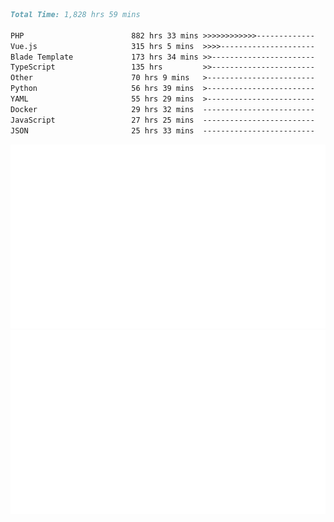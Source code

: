 <!--START_SECTION:waka-->

```markdown
Total Time: 1,828 hrs 59 mins

PHP                        882 hrs 33 mins >>>>>>>>>>>>-------------   46.47 %
Vue.js                     315 hrs 5 mins  >>>>---------------------   16.59 %
Blade Template             173 hrs 34 mins >>-----------------------   09.14 %
TypeScript                 135 hrs         >>-----------------------   07.11 %
Other                      70 hrs 9 mins   >------------------------   03.69 %
Python                     56 hrs 39 mins  >------------------------   02.98 %
YAML                       55 hrs 29 mins  >------------------------   02.92 %
Docker                     29 hrs 32 mins  -------------------------   01.56 %
JavaScript                 27 hrs 25 mins  -------------------------   01.44 %
JSON                       25 hrs 33 mins  -------------------------   01.35 %
```

<!--END_SECTION:waka-->
<p align="center">
    <img src="https://raw.githubusercontent.com/rjp2525/rjp2525/output/generated/overview.svg">
    <img src="https://raw.githubusercontent.com/rjp2525/rjp2525/output/generated/languages.svg">
</p>
